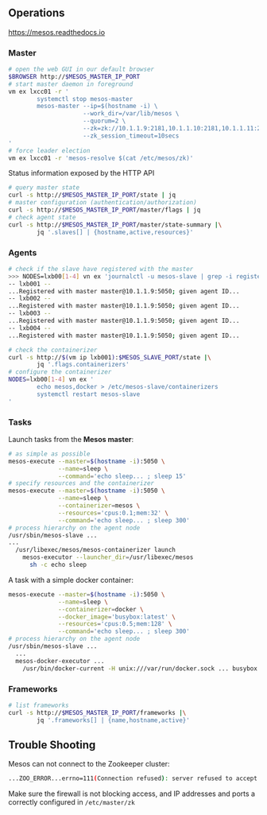 

## Operations

<https://mesos.readthedocs.io>

### Master

```bash
# open the web GUI in our default browser
$BROWSER http://$MESOS_MASTER_IP_PORT
# start master daemon in foreground 
vm ex lxcc01 -r '
        systemctl stop mesos-master
        mesos-master --ip=$(hostname -i) \
                     --work_dir=/var/lib/mesos \
                     --quorum=2 \
                     --zk=zk://10.1.1.9:2181,10.1.1.10:2181,10.1.1.11:2181/mesos \
                     --zk_session_timeout=10secs
'
# force leader election
vm ex lxcc01 -r 'mesos-resolve $(cat /etc/mesos/zk)'
```

Status information exposed by the HTTP API

```bash
# query master state
curl -s http://$MESOS_MASTER_IP_PORT/state | jq
# master configuration (authentication/authorization)
curl -s http://$MESOS_MASTER_IP_PORT/master/flags | jq
# check agent state
curl -s http://$MESOS_MASTER_IP_PORT/master/state-summary |\
        jq '.slaves[] | {hostname,active,resources}'
```

### Agents

```bash
# check if the slave have registered with the master
>>> NODES=lxb00[1-4] vn ex 'journalctl -u mesos-slave | grep -i registered'
-- lxb001 --
...Registered with master master@10.1.1.9:5050; given agent ID...
-- lxb002 --
...Registered with master master@10.1.1.9:5050; given agent ID...
-- lxb003 --
...Registered with master master@10.1.1.9:5050; given agent ID...
-- lxb004 --
...Registered with master master@10.1.1.9:5050; given agent ID...
```

```bash
# check the containerizer
curl -s http://$(vm ip lxb001):$MESOS_SLAVE_PORT/state |\
        jq '.flags.containerizers'
# configure the containerizer
NODES=lxb00[1-4] vn ex '
        echo mesos,docker > /etc/mesos-slave/containerizers
        systemctl restart mesos-slave
'
```

### Tasks

Launch tasks from the **Mesos master**:

```bash
# as simple as possible
mesos-execute --master=$(hostname -i):5050 \
              --name=sleep \
              --command='echo sleep... ; sleep 15'
# specify resources and the containerizer
mesos-execute --master=$(hostname -i):5050 \
              --name=sleep \
              --containerizer=mesos \
              --resources='cpus:0.1;mem:32' \
              --command='echo sleep... ; sleep 300'
# process hierarchy on the agent node 
/usr/sbin/mesos-slave ...
...
  /usr/libexec/mesos/mesos-containerizer launch
    mesos-executor --launcher_dir=/usr/libexec/mesos
      sh -c echo sleep
```

A task with a simple docker container:

```bash
mesos-execute --master=$(hostname -i):5050 \
              --name=sleep \
              --containerizer=docker \
              --docker_image='busybox:latest' \
              --resources='cpus:0.5;mem:128' \
              --command='echo sleep... ; sleep 300'
# process hierarchy on the agent node 
/usr/sbin/mesos-slave ...
  ...
  mesos-docker-executor ...
    /usr/bin/docker-current -H unix:///var/run/docker.sock ... busybox:latest -c echo sleep... ; sleep 300
```

### Frameworks

```bash
# list frameworks
curl -s http://$MESOS_MASTER_IP_PORT/frameworks |\
        jq '.frameworks[] | {name,hostname,active}'
```

## Trouble Shooting

Mesos can not connect to the Zookeeper cluster:

```bash
...ZOO_ERROR...errno=111(Connection refused): server refused to accept the client
```

Make sure the firewall is not blocking access, and IP addresses and ports a correctly configured in `/etc/master/zk`

